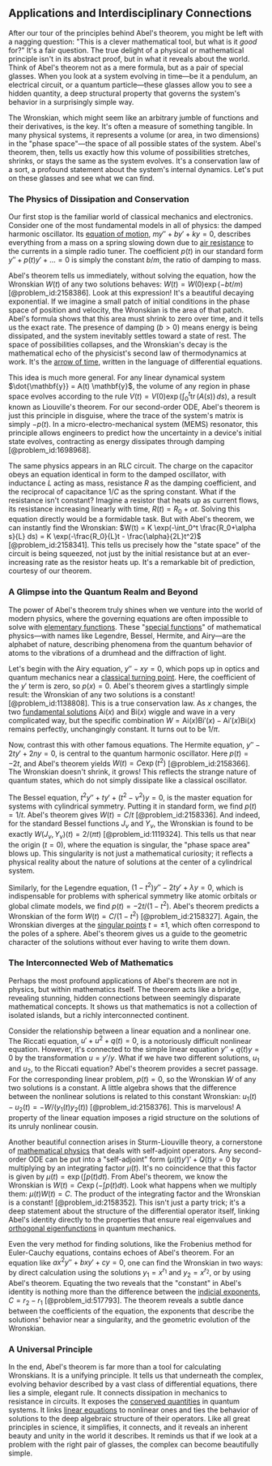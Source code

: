 ## Applications and Interdisciplinary Connections

After our tour of the principles behind Abel's theorem, you might be left with a nagging question: "This is a clever mathematical tool, but what is it *good* for?" It's a fair question. The true delight of a physical or mathematical principle isn't in its abstract proof, but in what it reveals about the world. Think of Abel's theorem not as a mere formula, but as a pair of special glasses. When you look at a system evolving in time—be it a pendulum, an electrical circuit, or a quantum particle—these glasses allow you to see a hidden quantity, a deep structural property that governs the system's behavior in a surprisingly simple way.

The Wronskian, which might seem like an arbitrary jumble of functions and their derivatives, is the key. It's often a measure of something tangible. In many physical systems, it represents a volume (or area, in two dimensions) in the "phase space"—the space of all possible states of the system. Abel's theorem, then, tells us exactly how this volume of possibilities stretches, shrinks, or stays the same as the system evolves. It's a conservation law of a sort, a profound statement about the system's internal dynamics. Let's put on these glasses and see what we can find.

### The Physics of Dissipation and Conservation

Our first stop is the familiar world of classical mechanics and electronics. Consider one of the most fundamental models in all of physics: the damped harmonic oscillator. Its [equation of motion](@article_id:263792), $m y'' + b y' + k y = 0$, describes everything from a mass on a spring slowing down due to [air resistance](@article_id:168470) to the currents in a simple radio tuner. The coefficient $p(t)$ in our standard form $y''+p(t)y'+\ldots=0$ is simply the constant $b/m$, the ratio of damping to mass.

Abel's theorem tells us immediately, without solving the equation, how the Wronskian $W(t)$ of any two solutions behaves: $W(t) = W(0) \exp(-bt/m)$ [@problem_id:2158386]. Look at this expression! It's a beautiful decaying exponential. If we imagine a small patch of initial conditions in the phase space of position and velocity, the Wronskian is the area of that patch. Abel's formula shows that this area must shrink to zero over time, and it tells us the exact rate. The presence of damping ($b>0$) means energy is being dissipated, and the system inevitably settles toward a state of rest. The space of possibilities collapses, and the Wronskian's decay is the mathematical echo of the physicist's second law of thermodynamics at work. It's the [arrow of time](@article_id:143285), written in the language of differential equations.

This idea is much more general. For any linear dynamical system $\dot{\mathbf{y}} = A(t) \mathbf{y}$, the volume of any region in phase space evolves according to the rule $V(t) = V(0) \exp\left(\int_0^t \operatorname{tr}(A(s))\,ds\right)$, a result known as Liouville's theorem. For our second-order ODE, Abel's theorem is just this principle in disguise, where the trace of the system's matrix is simply $-p(t)$. In a micro-electro-mechanical system (MEMS) resonator, this principle allows engineers to predict how the uncertainty in a device's initial state evolves, contracting as energy dissipates through damping [@problem_id:1698968].

The same physics appears in an RLC circuit. The charge on the capacitor obeys an equation identical in form to the damped oscillator, with inductance $L$ acting as mass, resistance $R$ as the damping coefficient, and the reciprocal of capacitance $1/C$ as the spring constant. What if the resistance isn't constant? Imagine a resistor that heats up as current flows, its resistance increasing linearly with time, $R(t) = R_0 + \alpha t$. Solving this equation directly would be a formidable task. But with Abel's theorem, we can instantly find the Wronskian: $W(t) = K \exp(-\int_0^t \frac{R_0+\alpha s}{L} ds) = K \exp(-\frac{R_0}{L}t - \frac{\alpha}{2L}t^2)$ [@problem_id:2158341]. This tells us precisely how the "state space" of the circuit is being squeezed, not just by the initial resistance but at an ever-increasing rate as the resistor heats up. It's a remarkable bit of prediction, courtesy of our theorem.

### A Glimpse into the Quantum Realm and Beyond

The power of Abel's theorem truly shines when we venture into the world of modern physics, where the governing equations are often impossible to solve with [elementary functions](@article_id:181036). These "[special functions](@article_id:142740)" of mathematical physics—with names like Legendre, Bessel, Hermite, and Airy—are the alphabet of nature, describing phenomena from the quantum behavior of atoms to the vibrations of a drumhead and the diffraction of light.

Let's begin with the Airy equation, $y'' - xy = 0$, which pops up in optics and quantum mechanics near a [classical turning point](@article_id:152202). Here, the coefficient of the $y'$ term is zero, so $p(x)=0$. Abel's theorem gives a startlingly simple result: the Wronskian of any two solutions is a constant! [@problem_id:1138808]. This is a true conservation law. As $x$ changes, the two [fundamental solutions](@article_id:184288) $\text{Ai}(x)$ and $\text{Bi}(x)$ wiggle and wave in a very complicated way, but the specific combination $W = \text{Ai}(x)\text{Bi}'(x) - \text{Ai}'(x)\text{Bi}(x)$ remains perfectly, unchangingly constant. It turns out to be $1/\pi$.

Now, contrast this with other famous equations.
The Hermite equation, $y'' - 2ty' + 2ny = 0$, is central to the quantum harmonic oscillator. Here $p(t) = -2t$, and Abel's theorem yields $W(t) = C \exp(t^2)$ [@problem_id:2158366]. The Wronskian doesn't shrink, it grows! This reflects the strange nature of quantum states, which do not simply dissipate like a classical oscillator.

The Bessel equation, $t^2 y'' + t y' + (t^2 - \nu^2)y = 0$, is the master equation for systems with cylindrical symmetry. Putting it in standard form, we find $p(t)=1/t$. Abel's theorem gives $W(t) = C/t$ [@problem_id:2158336]. And indeed, for the standard Bessel functions $J_\nu$ and $Y_\nu$, the Wronskian is found to be exactly $W(J_\nu, Y_\nu)(t) = 2/(\pi t)$ [@problem_id:1119324]. This tells us that near the origin ($t=0$), where the equation is singular, the "phase space area" blows up. This singularity is not just a mathematical curiosity; it reflects a physical reality about the nature of solutions at the center of a cylindrical system.

Similarly, for the Legendre equation, $(1-t^2)y'' - 2ty' + \lambda y = 0$, which is indispensable for problems with spherical symmetry like atomic orbitals or global climate models, we find $p(t) = -2t/(1-t^2)$. Abel's theorem predicts a Wronskian of the form $W(t) = C/(1-t^2)$ [@problem_id:2158327]. Again, the Wronskian diverges at the [singular points](@article_id:266205) $t=\pm 1$, which often correspond to the poles of a sphere. Abel's theorem gives us a guide to the geometric character of the solutions without ever having to write them down.

### The Interconnected Web of Mathematics

Perhaps the most profound applications of Abel's theorem are not in physics, but within mathematics itself. The theorem acts like a bridge, revealing stunning, hidden connections between seemingly disparate mathematical concepts. It shows us that mathematics is not a collection of isolated islands, but a richly interconnected continent.

Consider the relationship between a linear equation and a nonlinear one. The Riccati equation, $u' + u^2 + q(t) = 0$, is a notoriously difficult nonlinear equation. However, it's connected to the simple linear equation $y''+q(t)y=0$ by the transformation $u=y'/y$. What if we have two different solutions, $u_1$ and $u_2$, to the Riccati equation? Abel's theorem provides a secret passage. For the corresponding linear problem, $p(t)=0$, so the Wronskian $W$ of any two solutions is a constant. A little algebra shows that the difference between the nonlinear solutions is related to this constant Wronskian: $u_1(t) - u_2(t) = -W / (y_1(t)y_2(t))$ [@problem_id:2158376]. This is marvelous! A property of the linear equation imposes a rigid structure on the solutions of its unruly nonlinear cousin.

Another beautiful connection arises in Sturm-Liouville theory, a cornerstone of [mathematical physics](@article_id:264909) that deals with self-adjoint operators. Any second-order ODE can be put into a "self-adjoint" form $(\mu(t)y')' + Q(t)y=0$ by multiplying by an integrating factor $\mu(t)$. It's no coincidence that this factor is given by $\mu(t) = \exp(\int p(t) dt)$. From Abel's theorem, we know the Wronskian is $W(t) = C \exp(-\int p(t) dt)$. Look what happens when we multiply them: $\mu(t)W(t) = C$. The product of the integrating factor and the Wronskian is a constant! [@problem_id:2158352]. This isn't just a party trick; it's a deep statement about the structure of the differential operator itself, linking Abel's identity directly to the properties that ensure real eigenvalues and [orthogonal eigenfunctions](@article_id:166986) in quantum mechanics.

Even the very method for finding solutions, like the Frobenius method for Euler-Cauchy equations, contains echoes of Abel's theorem. For an equation like $ax^2y''+bxy'+cy=0$, one can find the Wronskian in two ways: by direct calculation using the solutions $y_1=x^{r_1}$ and $y_2=x^{r_2}$, or by using Abel's theorem. Equating the two reveals that the "constant" in Abel's identity is nothing more than the difference between the [indicial exponents](@article_id:188159), $C = r_2 - r_1$ [@problem_id:517793]. The theorem reveals a subtle dance between the coefficients of the equation, the exponents that describe the solutions' behavior near a singularity, and the geometric evolution of the Wronskian.

### A Universal Principle

In the end, Abel's theorem is far more than a tool for calculating Wronskians. It is a unifying principle. It tells us that underneath the complex, evolving behavior described by a vast class of differential equations, there lies a simple, elegant rule. It connects dissipation in mechanics to resistance in circuits. It exposes the [conserved quantities](@article_id:148009) in quantum systems. It links [linear equations](@article_id:150993) to nonlinear ones and ties the behavior of solutions to the deep algebraic structure of their operators. Like all great principles in science, it simplifies, it connects, and it reveals an inherent beauty and unity in the world it describes. It reminds us that if we look at a problem with the right pair of glasses, the complex can become beautifully simple.